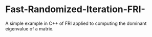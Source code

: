 # Fast-Randomized-Iteration-FRI-
A simple example in C++ of FRI applied to computing the dominant eigenvalue of a matrix.
